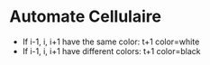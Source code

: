 # Automate Cellulaire

* If i-1, i, i+1 have the same color: t+1 color=white
* If i-1, i, i+1 have different colors: t+1 color=black
